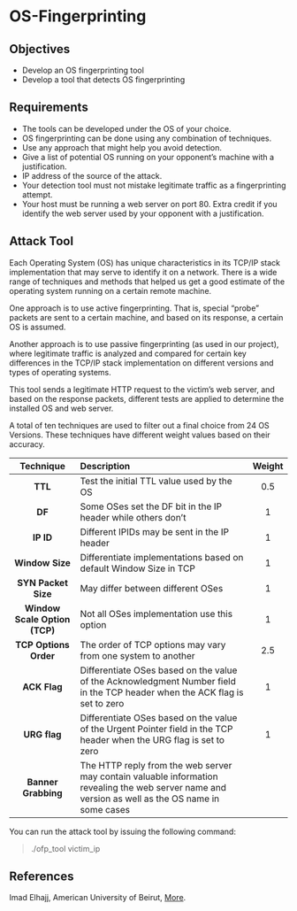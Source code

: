 OS-Fingerprinting
=================

Objectives
----------
* Develop an OS fingerprinting tool
* Develop a tool that detects OS fingerprinting

Requirements
------------
* The tools can be developed under the OS of your choice.
* OS fingerprinting can be done using any combination of techniques.
* Use any approach that might help you avoid detection.
* Give a list of potential OS running on your opponent’s machine with a justification.
* IP address of the source of the attack.
* Your detection tool must not mistake legitimate traffic as a fingerprinting attempt.
* Your host must be running a web server on port 80. Extra credit if you identify the web server used by your opponent with a justification.


Attack Tool
-----------
Each Operating System (OS) has unique characteristics in its TCP/IP stack implementation that may serve to identify it on a network. There is a wide range of techniques and methods that helped us get a good estimate of the operating system running on a certain remote machine.

One approach is to use active fingerprinting. That is, special “probe” packets are sent to a certain machine, and based on its response, a certain OS is assumed.

Another approach is to use passive fingerprinting (as used in our project), where legitimate traffic is analyzed and compared for certain key differences in the TCP/IP stack implementation on different versions and types of operating systems.

This tool sends a legitimate HTTP request to the victim’s web server, and based on the response packets, different tests are applied to determine the installed OS and web server.

A total of ten techniques are used to filter out a final choice from 24 OS Versions. These techniques have different weight values based on their accuracy.

Technique | Description | Weight
:---: | :--- | :---:
**TTL** | Test the initial TTL value used by the OS | 0.5
**DF** | Some OSes set the DF bit in the IP header while others don’t | 1
**IP ID** | Different IPIDs may be sent in the IP header | 1
**Window Size** | Differentiate implementations based on default Window Size in TCP | 1
**SYN Packet Size** | May differ between different OSes | 1
**Window Scale Option (TCP)** | Not all OSes implementation use this option | 1
**TCP Options Order** | The order of TCP options may vary from one system to another | 2.5
**ACK Flag** | Differentiate OSes based on the value of the Acknowledgment Number field in the TCP header when the ACK flag is set to zero | 1
**URG flag** | Differentiate OSes based on the value of the Urgent Pointer field in the TCP header when the URG flag is set to zero | 1
**Banner Grabbing** | The HTTP reply from the web server may contain valuable information revealing the web server name and version as well as the OS name in some cases |

You can run the attack tool by issuing the following command:

> ./ofp_tool victim_ip

References
----------
Imad Elhajj, American University of Beirut, <a href="http://staff.aub.edu.lb/~ie05/" target="_new">More</a>.
